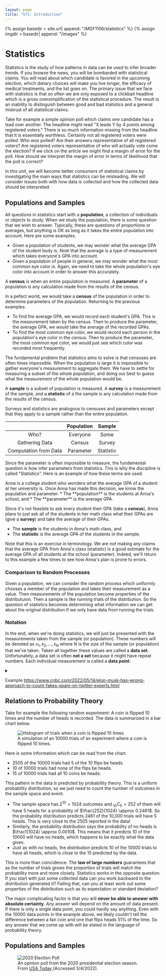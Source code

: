 ```yaml
---
layout: page
title: "ST1: Introduction"
---
```


{% assign basedir = site.url| append: "/MGF1106/statistics" %}
{% assign imgdir = basedir| append: "/images" %}

# Statistics

Statistics is the study of how patterns in data can be used to infer broader trends.  If you browse the news, you will be bombarded with statistical claims.  You will read about which candidate is favored in the upcoming election, which dietary choices will make you live longer, the efficacy of medical treatments, and the list goes on.  The primary issue that we face with statistics is that so often we are only exposed to a clickbait headline which is a gross oversimplification of the statistical procedure.  The result is an inability to distinguish between good and bad statistics and a general mistrust of all statistical claims.

Take for example a simple opinion poll which claims one candidate has a lead over another.  The headline might read "X leads Y by 4 points among registered voters."  There is so much information missing from the headline that it is essentially worthless.  Certainly not all registered voters were polled.  Who *was* polled?  Are their answers representative of all registered voters?  Are registered voters representative of who will actually vote come the election?  If we click on the article we might find a margin of error for the poll.  How should we interpret the margin of error in terms of likelihood that the poll is correct?

In this unit, we will become better consumers of statistical claims by investigating the main ways that statistics can be misleading.  We will consider issues both with how data is collected and how the collected data should be interpreted.

## Populations and Samples
All questions in statistics start with a **population**, a collection of individuals or objects to study.  When we study the population, there is some question that we wish to answer.  Typically, these are questions of proportions or averages, but anything is OK as long as it takes the entire population into account.  Here are some examples.
* Given a population of students, we may wonder what the average GPA of the student body is.  Note that the average is a type of measurement which takes everyone's GPA into account.
* Given a population of people in general, we may wonder what the most common eye color is.  Again, we need to take the whole population's eye color into account in order to answer this accurately.

<div class="definition">
A <strong>census</strong> is when an entire population is measured.  A <strong>parameter</strong> of a population is any calculation made from the results of the census.
</div>

In a pefect world, we would take a **census** of the population in order to determine parameters of the population.  Returning to the previous examples.
* To find the average GPA, we would record each student's GPA.  This is the measurement taken by the census.  Then to produce the parameter, the average GPA, we would take the average of the recorded GPAs.
* To find the most common eye color, we would record each person in the population's eye color in the census.  Then to produce the parameter, the most common eye color, we would just see which color was recorded most frequently.

The fundamental problem that statistics aims to solve is that censuses are often times impossible.  When the population is large it is impossible to gather everyone's measurement to aggregate them.  We have to settle for measuring a subset of the whole population, and doing our best to guess what the measurement of the whole population would be.
<div class="definition">
A <strong>sample</strong> is a subset of population is measured.  A <strong>survey</strong> is a measurement of the sample, and a <strong>statistic</strong> of a the sample is any calculation made from the results of the census.
</div>

Surveys and statistics are analogous to censuses and parameters except that they apply to a sample rather than the entire population.

| | Population | Sample |
| :---: | :---: | :---: |
| Who? | Everyone | Some |
| Gathering Data | Census | Survey |
| Computation from Data | Parameter | Statistic |

Since the parameter is often impossible to measure, the fundemental question is how infer parameters from statistics.  This is why the discipline is called "Statistics".  Here is an example of how these terms are used.

<div class="example" text="Average GPA" markdown="1">
Anna is a college student who wonders what the average GPA of a student at her university is.  Once Anna has made this decision, we know the population and parameter.
* The **population** is the students at Anna's school, and
* The **parameter** is the average GPA.

Since it's not feasible to ask every student their GPA (take a **census**), Anna plans to just ask all of the students in her math class what their GPAs are (give a **survey**) and take the average of their GPAs.
* The **sample** is the students in Anna's math class, and
* The **statistic** is the average GPA of the students in the sample.

Note that this is an exercise in terminology.  We are not making any claims that the average GPA from Anna's class (statistic) is a good estimate for the average GPA of all students at the school (parameter).  Indeed, we'll return to this example a few times to see how Anna's plan is prone to errors.
</div>

### Comparison to Random Processes

Given a population, we can consider the random process which uniformly chooses a member of the population and takes their measurement as a value.  Then measurements of the population become properties of the distributuion.  Then a sample is like running trials of the distribution.  So the question of statistics becomes determining what information we can get about the original distribution if we only have data from running the trials.


### Notation

In the end, when we're doing statistics, we will just be presented with the measurements taken from the sample (or population).  These numbers will be denoted as $x_1, x_2, \dots, x_N$ where $N$ is the size of the sample (or population) that we've taken.  Taken all together these values are called a **data set**.  Unfortunately, a data set is often **not a set** because it might have repeat numbers.  Each individual measurement is called a **data point**.

<details class="example" markdown="1">
<summary></summary>

</details>

Example https://www.cnbc.com/2022/05/14/elon-musk-has-wrong-approach-to-count-fakes-spam-on-twitter-experts.html


## Relationn to Probability Theory
Take for example the following random experiment:  A coin is flipped 10 times and the number of heads is recorded.  The data is summarized in a bar chart below.

<figure>
<img src="{{imgdir}}/FlipTrials.svg" alt="Histogram of trials when a coin is flipped 10 times" class="center">
<figcaption> A simulation of an 10000 trials of an experiment where a coin is flipped 10 times.
</figcaption>
</figure>

Here is some information which can be read from the chart.
* 2505 of the 10000 trials had 5 of the 10 flips be heads.
* 10 of 10000 trials had none of the flips be heads.
* 15 of 10000 trials had all 10 coins be heads.

This pattern in the data is predicted by probability theory.  This is a uniform probability distribution, so we just need to count the number of outcomes in the sample space and event.
* The sample space has $2^{10}=1024$ outcomes and ${}_{10} C_5 = 252$ of them will have 5 heads for a probability of $\frac{252}{1024} \approx 0.2461$.  So the probability distribution predicts 2461 of the 10,000 trials will have 5 heads.  This is very close to the 2505 reported in the data!
* Similarly, the probability distribution says the probability of no heads is $\frac1{1024} \approx 0.0010$.  This means that it predicts 10 of the 10000 will have no heads, which happens to be exactly what the data gives.
* Just as with no heads, the distribution predicts 10 of the 10000 trials to have all heads, which is close to the 15 predicted by the data.

This is more than coincidence.  The **law of large numbers** guarantees that as the number of trials grows the proportion of trials will match the probability more and more closely.  Statistics works in the opposite question.  If you start with just some collected data can you work backward to the distribution generated it?  Failing that, can you at least work out some properties of the distribution such as its expectation or standard deviation?

The major complicating factor is that you will **never be able to answer with absolute certainty**.  Any answer will depend on the amount of data present.  If there is only a single data point, you could hardly say anything.  Even with the 10000 data points in the example above, we likely couldn't tell the difference between a fair coin and one that flips heads 51% of the time.  So any answer that we come up with will be stated in the language of probability theory.

## Populations and Samples



<figure>
<img src="{{imgdir}}/USATodayPoll.png" alt="2020 Election Poll" class="center">
<figcaption> An opinion poll from the 2020 presidential election season.  From <a href="https://www.usatoday.com/story/news/politics/elections/2019/03/22/poll-democrats-priority-candidate-to-beat-trump-2020-biden-generates-interest/3220847002/"> USA Today </a> (Accessed 3/4/2022).
</figcaption>
</figure>
